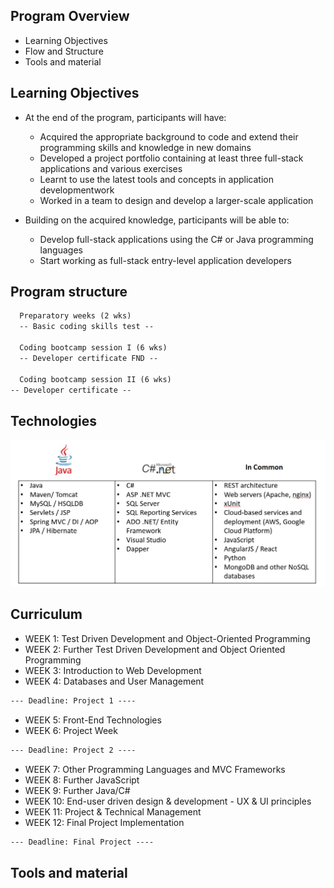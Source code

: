 ## Program Overview
* Learning Objectives
* Flow and Structure
* Tools and material


## Learning Objectives
* At the end of the program, participants will have:
  * Acquired the appropriate background to code and extend their programming skills and knowledge in new domains
  * Developed a project portfolio containing at least three full-stack applications and various exercises
  * Learnt to use the latest tools and concepts in application developmentwork
  * Worked in a team to design and develop a larger-scale application 
  
* Building on the acquired knowledge, participants will be able to: 
  * Develop full-stack applications using the C# or Java programming languages
  * Start working as full-stack entry-level application developers
  

## Program structure 
```md
  Preparatory weeks (2 wks)
  -- Basic coding skills test --
  
  Coding bootcamp session I (6 wks)
  -- Developer certificate FND --
  
  Coding bootcamp session II (6 wks)
-- Developer certificate --
```


## Technologies 
![](media/technologies.jpg)


## Curriculum 
* WEEK 1: Test Driven Development and Object-Oriented Programming
* WEEK 2: Further Test Driven Development and Object Oriented Programming
* WEEK 3: Introduction to Web Development
* WEEK 4: Databases and User Management
```md
--- Deadline: Project 1 ----
```

* WEEK 5: Front-End Technologies
* WEEK 6: Project Week
```md
--- Deadline: Project 2 ----
```
* WEEK 7: Other Programming Languages and MVC Frameworks
* WEEK 8: Further JavaScript
* WEEK 9: Further Java/C#
* WEEK 10: End-user driven design & development - UX & UI principles
* WEEK 11: Project & Technical Management
* WEEK 12: Final Project Implementation
```md
--- Deadline: Final Project ----
```


## Tools and material

